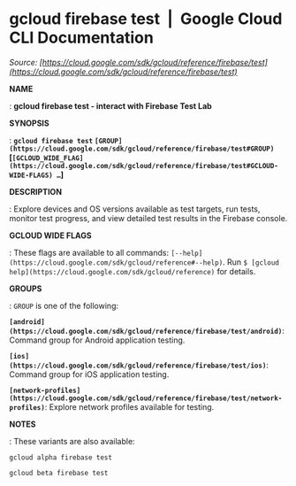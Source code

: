 # gcloud firebase test  |  Google Cloud CLI Documentation

*Source: [https://cloud.google.com/sdk/gcloud/reference/firebase/test](https://cloud.google.com/sdk/gcloud/reference/firebase/test)*

**NAME**

: **gcloud firebase test - interact with Firebase Test Lab**

**SYNOPSIS**

: **`gcloud firebase test` `[GROUP](https://cloud.google.com/sdk/gcloud/reference/firebase/test#GROUP)` [`[GCLOUD_WIDE_FLAG](https://cloud.google.com/sdk/gcloud/reference/firebase/test#GCLOUD-WIDE-FLAGS) …`]**

**DESCRIPTION**

: Explore devices and OS versions available as test targets, run tests, monitor
test progress, and view detailed test results in the Firebase console.

**GCLOUD WIDE FLAGS**

: These flags are available to all commands: `[--help](https://cloud.google.com/sdk/gcloud/reference#--help)`.
Run `$ [gcloud help](https://cloud.google.com/sdk/gcloud/reference)` for details.

**GROUPS**

: ``GROUP`` is one of the following:

**`[android](https://cloud.google.com/sdk/gcloud/reference/firebase/test/android)`**:
Command group for Android application testing.

**`[ios](https://cloud.google.com/sdk/gcloud/reference/firebase/test/ios)`**:
Command group for iOS application testing.

**`[network-profiles](https://cloud.google.com/sdk/gcloud/reference/firebase/test/network-profiles)`**:
Explore network profiles available for testing.

**NOTES**

: These variants are also available:

```
gcloud alpha firebase test
```

```
gcloud beta firebase test
```